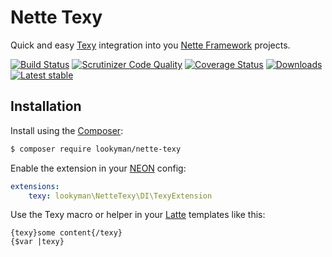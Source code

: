 Nette Texy
==========

Quick and easy [Texy](https://texy.info/) integration into you [Nette Framework](https://nette.org/) projects.

[![Build Status](https://travis-ci.org/lookyman/nette-texy.svg?branch=master)](https://travis-ci.org/lookyman/nette-texy)
[![Scrutinizer Code Quality](https://scrutinizer-ci.com/g/lookyman/nette-texy/badges/quality-score.png?b=master)](https://scrutinizer-ci.com/g/lookyman/nette-texy/?branch=master)
[![Coverage Status](https://coveralls.io/repos/github/lookyman/nette-texy/badge.svg?branch=master)](https://coveralls.io/github/lookyman/nette-texy?branch=master)
[![Downloads](https://img.shields.io/packagist/dt/lookyman/nette-texy.svg)](https://packagist.org/packages/lookyman/nette-texy)
[![Latest stable](https://img.shields.io/packagist/v/lookyman/nette-texy.svg)](https://packagist.org/packages/lookyman/nette-texy)


Installation
------------

Install using the [Composer](http://getcomposer.org/):

```sh
$ composer require lookyman/nette-texy
```

Enable the extension in your [NEON](https://ne-on.org/) config:

```yml
extensions:
	texy: lookyman\NetteTexy\DI\TexyExtension
```

Use the Texy macro or helper in your [Latte](https://latte.nette.org/) templates like this:

```smarty
{texy}some content{/texy}
{$var |texy}
```
